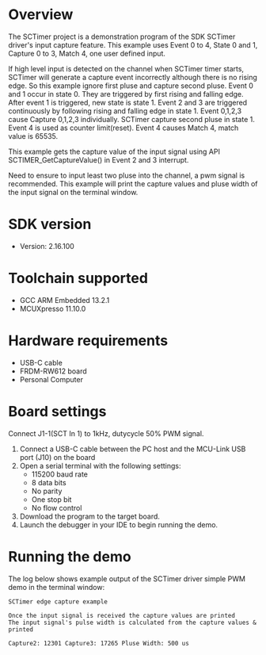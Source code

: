 Overview
========
The SCTimer project is a demonstration program of the SDK SCTimer driver's input capture feature.
This example uses Event 0 to 4, State 0 and 1, Capture 0 to 3, Match 4, one user defined input.

If high level input is detected on the channel when SCTimer timer starts, SCTimer will generate a
capture event incorrectly although there is no rising edge. So this example ignore first pluse and
capture second pluse.
Event 0 and 1 occur in state 0. They are triggered by first rising and falling edge. After event 1
is triggered, new state is state 1. Event 2 and 3 are triggered continuously by following rising
and falling edge in state 1. Event 0,1,2,3 cause Capture 0,1,2,3 individually. SCTimer capture second
pluse in state 1.
Event 4 is used as counter limit(reset). Event 4 causes Match 4, match value is 65535.

This example gets the capture value of the input signal using API SCTIMER_GetCaptureValue() in Event
2 and 3 interrupt.

Need to ensure to input least two pluse into the channel, a pwm signal is recommended.
This example will print the capture values and pluse width of the input signal on the terminal window.

SDK version
===========
- Version: 2.16.100

Toolchain supported
===================
- GCC ARM Embedded  13.2.1
- MCUXpresso  11.10.0

Hardware requirements
=====================
- USB-C cable
- FRDM-RW612 board
- Personal Computer

Board settings
==============
Connect J1-1(SCT In 1) to 1kHz, dutycycle 50% PWM signal.

1.  Connect a USB-C cable between the PC host and the MCU-Link USB port (J10) on the board
2.  Open a serial terminal with the following settings:
    - 115200 baud rate
    - 8 data bits
    - No parity
    - One stop bit
    - No flow control
3.  Download the program to the target board.
4.  Launch the debugger in your IDE to begin running the demo.

Running the demo
================
The log below shows example output of the SCTimer driver simple PWM demo in the terminal window:
~~~~~~~~~~~~~~~~~~~~~~~~~~~~~~~~~~~
SCTimer edge capture example

Once the input signal is received the capture values are printed
The input signal's pulse width is calculated from the capture values & printed

Capture2: 12301 Capture3: 17265 Pluse Width: 500 us
~~~~~~~~~~~~~~~~~~~~~~~~~~~~~~~~~~~
